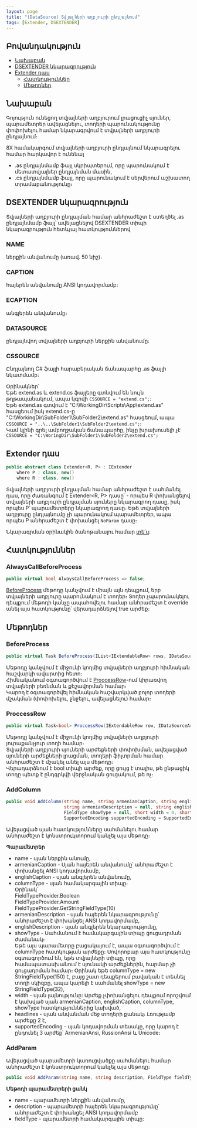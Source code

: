 ```yaml
---
layout: page
title: "(DataSource) Տվյալների աղբյուրի ընդլայնում"
tags: [Extender, DSEXTENDER]
---
```



## Բովանդակություն
* [Նախաբան](#նախաբան)
* [DSEXTENDER նկարագրություն](#dsextender-նկարագրություն)
* [Extender դաս](#extender-դաս)
  * [Հատկություններ](#հատկություններ)
  * [Մեթոդներ](#մեթոդներ)

## Նախաբան

Գոյություն ունեցող տվյալների աղբյուրում լրացուցիչ սյուներ, պարամետրեր ավելացնելու, տողերի պարունակությունը փոփոխելու համար նկարագրվում է տվյալների աղբյուրի ընդլայնում։

8X համակարգում տվյալների աղբյուրի ընդլայնում նկարագրելու համար հարկավոր է ունենալ
- .as ընդլայնմամբ ֆայլ սկրիպտերում, որը պարունակում է մետատվյալներ ընդլայնման մասին,
- .cs ընդլայնմամբ ֆայլ, որը պարունակում է սերվերում աշխատող տրամաբանությունը։

## DSEXTENDER նկարագրություն

Տվյալների աղբյուրի ընդլայման համար անհրաժեշտ է ստեղծել .as ընդլայնմամբ ֆայլ՝ ավելացնելով DSEXTENDER տիպի նկարագրություն հետևյալ հատկություններով
### NAME
ներքին անվանումը (առավ. 50 նիշ)։
### CAPTION 
հայերեն անվանումը ANSI կոդավորմամբ։
### ECAPTION 
անգլերեն անվանումը։
### DATASOURCE 
ընդլայնվող տվյալների աղբյուրի ներքին անվանումը։
### CSSOURCE 
Ընդլայնող C# ֆայլի հարաբերական ճանապարհը .as ֆայլի նկատմամբ։

Օրինակներ՝  
Եթե extend.as և extend.cs ֆայլերը գտնվում են նույն թղթապանակում, ապա կգրվի `CSSOURCE = "extend.cs";`։  
Եթե extend.as գտվում է "C:\WorkingDir\Scripts\App\extend.as" հասցեում իսկ extend.cs-ը "C:\WorkingDir\SubFolder1\SubFolder2\extend.as" հասցեում, ապա `CSSOURCE = "..\..\SubFolder1\SubFolder2\extend.cs";`։  
Կամ կլինի գրել ամբողջական ճանապարհը, ինչը խրախուսելի չէ `CSSOURCE = "C:\WoringDir\SubFolder1\SubFolder2\extend.cs";`

## Extender դաս

```c#
public abstract class Extender<R, P> : IExtender
    where P : class, new()
    where R : class, new()
```

Տվյալների աղբյուրի ընդլայման համար անհրաժեշտ է սահմանել դաս, որը ժառանգում է Extender<R, P> դասը՝ -   որպես R փոխանցելով տվյալների աղբյուրի ընդլայման սյուները նկարագրող դասը, իսկ որպես P՝ պարամետրերը նկարագրող դասը։ Եթե տվյալների աղբյուրը ընդլայնումը չի պարունակում պարամետրեր, ապա որպես P անհրաժեշտ է փոխանցել  `NoParam`  դասը։

Նկարագրման օրինակին ծանոթանալու համար [տե՛ս](../examples/ds.md)։

## Հատկություններ

### AlwaysCallBeforeProcess

```c#
public virtual bool AlwaysCallBeforeProcess => false; 
```

[BeforeProcess](#beforeprocess) մեթոդը կանչվում է միայն այն դեպքում, երբ տվյալների աղբյուրը պարունակում է տողեր։ Տողեր չպարունակելու դեպքում մեթոդի կանչը ապահովելու համար անհրաժեշտ է override անել այս հատկությունը՝ վերադարձնելով true արժեք։

## Մեթոդներ

### BeforeProcess

```c#
public virtual Task BeforeProcess(IList<IExtendableRow> rows, IDataSourceArgs args)
```

Մեթոդը կանչվում է միջուկի կողմից տվյալների աղբյուրի հիմնական հաշվարկի ավարտից հետո։  
Հիմնականում օգտագործվում է [ProccessRow](#proccessRow)-ում կիրառվող տվյալների բեռնման և քեշավորման համար։  
Կարող է օգտագործվել հիմնական հաշվարկված բոլոր տողերի մշակման (փոփոխելու, ջնջելու, ավելացնելու) համար։

### ProccessRow

```c#
public virtual Task<bool> ProccessRow(IExtendableRow row, IDataSourceArgs args)
```

Մեթոդը կանչվում է միջուկի կողմից տվյալների աղբյուրի յուրաքանչյուր տողի համար։  
Տվյալների աղբյուրի սյուների արժեքների փոփոխման, ավելացված սյուների արժեքների լրացման, տողերի ֆիլտրման համար անհրաժեշտ է մշակել անել այս մեթոդը։  
Վերադարձնում է bool տիպի արժեք, որը ցույց է տալիս, թե ընթացիկ տողը պետք է ընդգրկվի վերջնական ցուցակում, թե ոչ։ 

### AddColumn

```c#
public void AddColumn(string name, string armenianCaption, string englishCaption, FieldType columnType,
                      string armenianDescription = null, string englishDescription = null,
                      FieldType showType = null, short width = 0, short headlines = 2,
                      SupportedEncoding supportedEncoding = SupportedEncoding.ArmenianAnsi)
```

Ավելացված սյան հատկությունները սահմանելու համար անհրաժեշտ է կոնստրուկտորում կանչել այս մեթոդը։

**Պարամետրեր**

* name - սյան ներքին անումը,
* armenianCaption - Սյան հայերեն անվանումը՝ անհրաժեշտ է փոխանցել ANSI կոդավորմամբ,
* englishCaption - սյան անգլերեն անվանումը,
* columnType - սյան համակարգային տիպը։  
  Օրինակ՝  
  FieldTypeProvider.Boolean  
  FieldTypeProvider.Amount  
  FieldTypeProvider.GetStringFieldType(10)  
* armenianDescription - սյան հայերեն նկարագրությունը՝ անհրաժեշտ է փոխանցել ANSI կոդավորմամբ,
* englishDescription  - սյան անգլերեն նկարագրությունը,
* showType - Սահմանում է համակարգային տիպը ցուցադրման ժամանակ։  
  Եթե այս պարամետրը բացակայում է, ապա օգտագործվում է columnType հատկության արժեքը։ Սովորոբար այս հատկությունը օգտագործում են, եթե տվյալների տիպը, որը համապատասխանում է սյունակի արժեքներին, հարմար չի ցուցադրման համար։
  Օրինակ եթե columnType = new StringFieldType(150) է, բայց շատ դեպքերում բավական է տեսնել տողի սկիզբը, ապա կարելի է սահմանել showType = new StringFieldType(32),
* width - սյան լայնությունը: Արժեք չփոխանցելու դեպքում որոշվում է կախված սյան armenianCaption, englishCaption, columnType, showType հատկություններից կախված,
* headlines - սյան անվանման մեջ տողերի քանակ։ Լռությամբ արժեքը 2 է,
* supportedEncoding - սյան կոդավորման տեսակը, որը կարող է ընդունել 3  արժեք՝ ArmenianAnsi, RussionAnsi և Unicode։

### AddParam

Ավելացված պարամետրի կառուցվածքը սահմանելու համար անհրաժեշտ է կոնստրուկտորում կանչել այս մեթոդը։

```c#
public void AddParam(string name, string description, FieldType fieldType)
```

**Մեթոդի պարամետրերի ցանկ**

* name - պարամետրի ներքին անվանումը,
* description - պարամետրի հայերեն նկարագրությունը՝ անհրաժեշտ է փոխանցել ANSI կոդավորմամբ
* fieldType - պարամետրի համակարգային տիպը:
